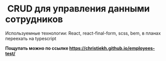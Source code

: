 #  CRUD для управления данными сотрудников 


Используемные технологии: React, react-final-form, scss, bem, в планах переехать на typescript


**Пощупать можно по ссылке https://christiekh.github.io/employees-test/**
